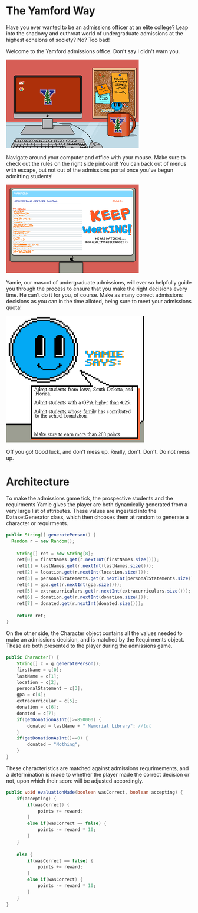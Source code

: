# The Yamford Way
Have you ever wanted to be an admissions officer at an elite college? Leap into the shadowy and cuthroat world of undergraduate admissions at the highest echelons of society? No? Too bad!

Welcome to the Yamford admissions office. Don't say I didn't warn you.

![Your office at Yamford](/Q4P/src/imgs/desk_bg.png)

Navigate around your computer and office with your mouse. Make sure to check out the rules on the right side pinboard! You can back out of menus with escape, but not out of the admissions portal once you've begun admitting students!

![Yamford Admissions portal](/Q4P/src/imgs/ao_bg.png)

Yamie, our mascot of undergraduate admissions, will ever so helpfully guide you through the process to ensure that you make the right decisions every time. He can't do it for you, of course. Make as many correct admissions decisions as you can in the time alloted, being sure to meet your admissions quota!

![Yamie](/Q4P/src/imgs/yamie.PNG)

Off you go! Good luck, and don't mess up. Really, don't. Don't. Do not mess up.

# Architecture
To make the admissions game tick, the prospective students and the requirments Yamie gives the player are both dynamically generated from a very large list of attributes. These values are ingested into the DatasetGenerator class, which then chooses them at random to generate a character or requirments.
```java
public String[] generatePerson() {
  Random r = new Random();
  
	String[] ret = new String[8];
	ret[0] = firstNames.get(r.nextInt(firstNames.size()));
	ret[1] = lastNames.get(r.nextInt(lastNames.size()));
	ret[2] = location.get(r.nextInt(location.size()));
	ret[3] = personalStatements.get(r.nextInt(personalStatements.size()));
	ret[4] = gpa.get(r.nextInt(gpa.size()));
	ret[5] = extracurriculars.get(r.nextInt(extracurriculars.size()));
	ret[6] = donation.get(r.nextInt(donation.size()));
	ret[7] = donated.get(r.nextInt(donated.size()));
		
	return ret;
}	
```
On the other side, the Character object contains all the values needed to make an admissions decision, and is matched by the Requirments object. These are both presented to the player during the admissions game.
```java
public Character() {
	String[] c = g.generatePerson();
	firstName = c[0];
	lastName = c[1];
	location = c[2];
	personalStatement = c[3];
	gpa = c[4];
	extracurricular = c[5];
	donation = c[6];
	donated = c[7];
	if(getDonationAsInt()>=850000) {
		donated = lastName + " Memorial Library"; //lol
	}
	if(getDonationAsInt()==0) {
		donated = "Nothing";
	}
}
```
These characteristics are matched against admissions requrimements, and a determination is made to whether the player made the correct decision or not, upon which their score will be adjusted accordingly.
```java
public void evaluationMade(boolean wasCorrect, boolean accepting) {
	if(accepting) {
		if(wasCorrect) {
			points += reward;
		}
		else if(wasCorrect == false) {
			points -= reward * 10;
		}
	}
    
	else {
		if(wasCorrect == false) {
			points += reward;
		}
		else if(wasCorrect) {
			points -= reward * 10;
		}
	}
}
 ```
